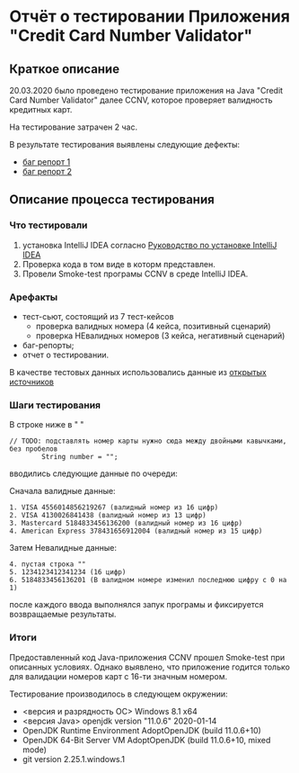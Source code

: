 # Отчёт о тестировании Приложения "Credit Card Number Validator"
## Краткое описание
20.03.2020  было проведено тестирование приложения на Java "Credit Card Number Validator" далее CCNV, которое проверяет валидность кредитных карт.

На тестирование затрачен 2 час.

В результате тестирования выявлены следующие дефекты:
* [баг репорт 1](https://github.com/DementevSlava/Java1.1-homework-2/issues/1)
* [баг репорт 2](https://github.com/DementevSlava/Java1.1-homework-2/issues/2)

## Описание процесса тестирования
### Что тестировали
1. установка IntelliJ IDEA согласно [Руководство по установке IntelliJ IDEA](https://github.com/netology-code/javaqa-homeworks/blob/master/intro/idea.md)
2. Проверка кода в том виде в которм представлен.
3. Провели Smoke-test програмы CCNV в среде IntelliJ IDEA.
### Арефакты
* тест-сьют, состоящий из 7 тест-кейсов
    * проверка валидных номера (4 кейса, позитивный сценарий)
    * проверка НЕвалидных номеров (3 кейса, негативный сценарий)
* баг-репорты;
* отчет о тестировании.

В качестве тестовых данных использовались данные из [открытых источников](https://www.getcreditcardnumbers.com/)

### Шаги тестирования
В строке ниже в " "
```
// TODO: подставлять номер карты нужно сюда между двойными кавычками, без пробелов
        String number = "";
```
вводились следующие данные по очереди:

Сначала валидные данные:
```
1. VISA 4556014856219267 (валидный номер из 16 цифр)
2. VISA 4130026841438 (валидный номер из 13 цифр)
3. Mastercard 5184833456136200 (валидный номер из 16 цифр)
4. American Express 378431656912004 (валидный номер из 15 цифр)
```
Затем Невалидные данные:
```
4. пустая строка ""
5. 1234123412341234 (16 цифр)
6. 5184833456136201 (В валидном номере изменил последнюю цифру с 0 на 1)
```
после каждого ввода выполнялся запук програмы и фиксируется возвращаемые результаты.

### Итоги

Предоставленный код Java-приложения CCNV прошел Smoke-test при описанных условиях. Однако выявлено, что приложение годится только для валидации номеров карт с 16-ти значным номером.

Тестирование производилось в следующем окружении:

* <версия и разрядность ОС> Windows 8.1 x64
* <версия Java> openjdk version "11.0.6" 2020-01-14
* OpenJDK Runtime Environment AdoptOpenJDK (build 11.0.6+10)
* OpenJDK 64-Bit Server VM AdoptOpenJDK (build 11.0.6+10, mixed mode)
* git version 2.25.1.windows.1